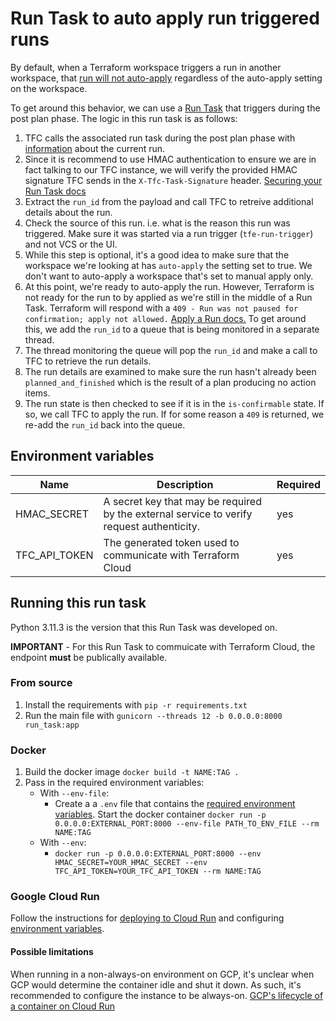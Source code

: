 # Run Task to auto apply run triggered runs

By default, when a Terraform workspace triggers a run in another workspace, that [run will not auto-apply](https://developer.hashicorp.com/terraform/cloud-docs/workspaces/settings/run-triggers#creating-a-run-trigger) regardless of the auto-apply setting on the workspace.

To get around this behavior, we can use a [Run Task](https://developer.hashicorp.com/terraform/cloud-docs/workspaces/settings/run-tasks) that triggers during the post plan phase. The logic in this run task is as follows:
1. TFC calls the associated run task during the post plan phase with [information](https://developer.hashicorp.com/terraform/cloud-docs/workspaces/settings/run-tasks) about the current run.
2. Since it is recommend to use HMAC authentication to ensure we are in fact talking to our TFC instance, we will verify the provided HMAC signature TFC sends in the `X-Tfc-Task-Signature` header.  [Securing your Run Task docs](https://developer.hashicorp.com/terraform/cloud-docs/integrations/run-tasks#securing-your-run-task)
3. Extract the `run_id` from the payload and call TFC to retreive additional details about the run.
4. Check the source of this run. i.e. what is the reason this run was triggered. Make sure it was started via a run trigger (`tfe-run-trigger`) and not VCS or the UI.
5. While this step is optional, it's a good idea to make sure that the workspace we're looking at has `auto-apply` the setting set to true. We don't want to auto-apply a workspace that's set to manual apply only.
6. At this point, we're ready to auto-apply the run. However, Terraform is not ready for the run to by applied as we're still in the middle of a Run Task. Terraform will respond with a `409 - Run was not paused for confirmation; apply not allowed.` [Apply a Run docs.](https://developer.hashicorp.com/terraform/cloud-docs/api-docs/run#apply-a-run) To get around this, we add the `run_id` to a queue that is being monitored in a separate thread.
7. The thread monitoring the queue will pop the `run_id` and make a call to TFC to retrieve the run details.
8. The run details are examined to make sure the run hasn't already been `planned_and_finished` which is the result of a plan producing no action items.
9. The run state is then checked to see if it is in the `is-confirmable` state. If so, we call TFC to apply the run. If for some reason a `409` is returned, we re-add the `run_id` back into the queue.

## Environment variables
| Name | Description | Required |
|----|-----------|--------|
| HMAC_SECRET | A secret key that may be required by the external service to verify request authenticity. | yes |
| TFC_API_TOKEN | The generated token used to communicate with Terraform Cloud | yes |

## Running this run task
Python 3.11.3 is the version that this Run Task was developed on.

**IMPORTANT** - For this Run Task to commuicate with Terraform Cloud, the endpoint **must** be publically available.

### From source
1. Install the requirements with `pip -r requirements.txt`
2. Run the main file with `gunicorn --threads 12 -b 0.0.0.0:8000 run_task:app`

### Docker
1. Build the docker image `docker build -t NAME:TAG .`
2. Pass in the required environment variables:
    - With `--env-file`: 
      - Create a a `.env` file that contains the [required environment variables](#environment-variables). Start the docker container `docker run -p 0.0.0.0:EXTERNAL_PORT:8000 --env-file PATH_TO_ENV_FILE --rm NAME:TAG`
    - With `--env`:
      - `docker run -p 0.0.0.0:EXTERNAL_PORT:8000 --env HMAC_SECRET=YOUR_HMAC_SECRET --env TFC_API_TOKEN=YOUR_TFC_API_TOKEN --rm NAME:TAG`

### Google Cloud Run
Follow the instructions for [deploying to Cloud Run](https://cloud.google.com/run/docs/deploying) and configuring [environment variables](https://cloud.google.com/run/docs/configuring/environment-variables).

#### Possible limitations
When running in a non-always-on environment on GCP, it's unclear when GCP would determine the container idle and shut it down. As such, it's recommended to configure the instance to be always-on. [GCP's lifecycle of a container on Cloud Run](https://cloud.google.com/blog/topics/developers-practitioners/lifecycle-container-cloud-run)